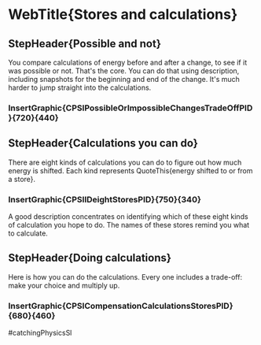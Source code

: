 # WebTitle{Stores and calculations}

## StepHeader{Possible and not}

You compare calculations of energy before and after a change, to see if it was possible or not. That's the core. You can do that using description, including snapshots for the beginning and end of the change. It's much harder to jump straight into the calculations.

### InsertGraphic{CPSlPossibleOrImpossibleChangesTradeOffPID}{720}{440}

## StepHeader{Calculations you can do}

There are eight kinds of calculations you can do to figure out how much energy is shifted. Each kind represents QuoteThis{energy shifted to or from a store}.

### InsertGraphic{CPSlIDeightStoresPID}{750}{340}

A good description concentrates on identifying which of these eight kinds of calculation you hope to do. The names of these stores remind you what to calculate.

## StepHeader{Doing calculations}

Here is how you can do the calculations. Every one includes a trade-off: make your choice and multiply up. 

### InsertGraphic{CPSlCompensationCalculationsStoresPID}{680}{460}



#catchingPhysicsSl